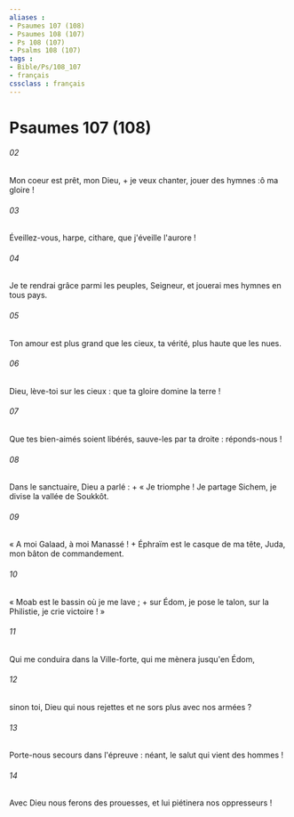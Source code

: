 ```yaml
---
aliases : 
- Psaumes 107 (108)
- Psaumes 108 (107)
- Ps 108 (107)
- Psalms 108 (107)
tags : 
- Bible/Ps/108_107
- français
cssclass : français
---
```


# Psaumes 107 (108)

###### 02
Mon coeur est prêt, mon Dieu, + je veux chanter, jouer des hymnes :ô ma gloire !
###### 03
Éveillez-vous, harpe, cithare, que j'éveille l'aurore !
###### 04
Je te rendrai grâce parmi les peuples, Seigneur, et jouerai mes hymnes en tous pays.
###### 05
Ton amour est plus grand que les cieux, ta vérité, plus haute que les nues.
###### 06
Dieu, lève-toi sur les cieux : que ta gloire domine la terre !
###### 07
Que tes bien-aimés soient libérés, sauve-les par ta droite : réponds-nous !
###### 08
Dans le sanctuaire, Dieu a parlé : + « Je triomphe ! Je partage Sichem, je divise la vallée de Soukkôt.
###### 09
« A moi Galaad, à moi Manassé ! + Éphraïm est le casque de ma tête, Juda, mon bâton de commandement.
###### 10
« Moab est le bassin où je me lave ; + sur Édom, je pose le talon, sur la Philistie, je crie victoire ! »
###### 11
Qui me conduira dans la Ville-forte, qui me mènera jusqu'en Édom,
###### 12
sinon toi, Dieu qui nous rejettes et ne sors plus avec nos armées ?
###### 13
Porte-nous secours dans l'épreuve : néant, le salut qui vient des hommes !
###### 14
Avec Dieu nous ferons des prouesses, et lui piétinera nos oppresseurs !

